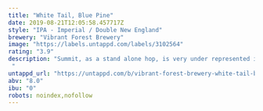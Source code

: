 ```yaml
---
title: "White Tail, Blue Pine"
date: 2019-08-21T12:05:58.457717Z
style: "IPA - Imperial / Double New England"
brewery: "Vibrant Forest Brewery"
image: "https://labels.untappd.com/labels/3102564"
rating: "3.9"
description: "Summit, as a stand alone hop, is very under represented in the brewing world.  Often relegated to bittering, or lost among other varietals, it doesn't often get to shine.  This ends here.  Immediate blasts of juicy, resinous citrus assault the palate.  Orange dominates the flavour, and lends its pith to a long and bitey finish. "
untappd_url: "https://untappd.com/b/vibrant-forest-brewery-white-tail-blue-pine/3102564"
abv: "8.0"
ibu: "0"
robots: noindex,nofollow
---
```

